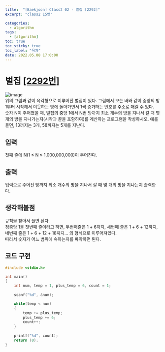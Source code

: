 ```yaml
---
title:  "[Baekjoon] Class2 02 - 벌집 [2292]"
excerpt: "class2 15번"

categories:
  - algorithm
tags:
  - [algorithm]
toc: true
toc_sticky: true
toc_label: "목차"
date: 2022.05.08 17:0:00
---
```


# 벌집 [[2292번]](https://www.acmicpc.net/problem/2292)
![image](https://user-images.githubusercontent.com/100945798/167287327-07009814-fe81-4788-8803-ed561219a2e3.png)    
위의 그림과 같이 육각형으로 이루어진 벌집이 있다. 그림에서 보는 바와 같이 중앙의 방 1부터 시작해서 이웃하는 방에 돌아가면서 1씩 증가하는 번호를 주소로 매길 수 있다.    
숫자 N이 주어졌을 때, 벌집의 중앙 1에서 N번 방까지 최소 개수의 방을 지나서 갈 때 몇 개의 방을 지나가는지(시작과 끝을 포함하여)를 계산하는 프로그램을 작성하시오. 예를 들면, 13까지는 3개, 58까지는 5개를 지난다.    

## 입력
첫째 줄에 N(1 ≤ N ≤ 1,000,000,000)이 주어진다.    

## 출력
입력으로 주어진 방까지 최소 개수의 방을 지나서 갈 때 몇 개의 방을 지나는지 출력한다.    

## 생각해볼점
규칙을 찾아서 풀면 된다.    
정중앙 1을 첫번째 줄이라고 하면, 두번째줄은 1 + 6까지, 세번째 줄은 1 + 6 + 12까지, 네번째 줄은 1 + 6 + 12 + 18까지... 의 형식으로 이루어져있다.    
따라서 숫자가 어느 범위에 속하는지를 파악하면 된다.    

## 코드 구현
```c
#include <stdio.h>

int main()
{
	int	num, temp = 1, plus_temp = 6, count = 1;
	
	scanf("%d", &num);

	while(temp < num)
	{
		temp += plus_temp;
		plus_temp += 6;
		count++;
	}
	
	printf("%d", count);
	return (0);
}
```
